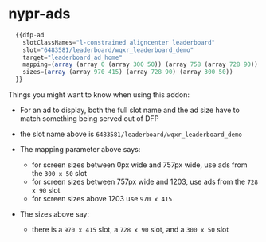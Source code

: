 # nypr-ads

```javascript
  {{dfp-ad
    slotClassNames="l-constrained aligncenter leaderboard"
    slot="6483581/leaderboard/wqxr_leaderboard_demo"
    target="leaderboard_ad_home"
    mapping=(array (array 0 (array 300 50)) (array 758 (array 728 90)) (array 1203 (array 970 415)))
    sizes=(array (array 970 415) (array 728 90) (array 300 50))
  }}
```

Things you might want to know when using this addon:

* For an ad to display, both the full slot name and the ad size have to match something being served out of DFP

* the slot name above is `6483581/leaderboard/wqxr_leaderboard_demo`

* The mapping parameter above says:
  * for screen sizes between 0px wide and 757px wide, use ads from the `300 x 50` slot
  * for screen sizes between 757px wide and 1203, use ads from the `728 x 90` slot
  * for screen sizes above 1203 use `970 x 415`

* The sizes above say:
  * there is a `970 x 415` slot, a `728 x 90` slot, and a `300 x 50` slot
